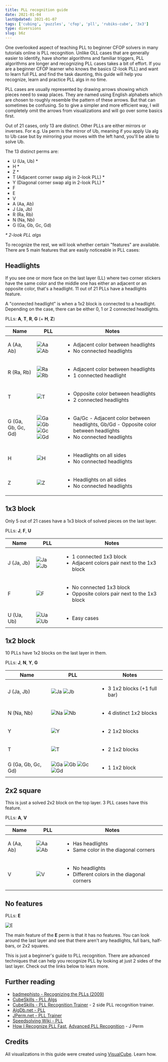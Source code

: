 ```yaml
---
title: PLL recognition guide
date: 2021-01-04
lastUpdated: 2021-01-07
tags: ['cubing', 'puzzles', 'cfop', 'pll', 'rubiks-cube', '3x3']
type: diversions
slug: b6z
---
```


One overlooked aspect of teaching PLL to beginner CFOP solvers in many tutorials online is PLL recognition. Unlike OLL cases that are generally easier to identify, have shorter algorithms and familiar triggers, PLL algorithms are longer and recognizing PLL cases takes a bit of effort. If you are a beginner CFOP learner who knows the basics (2-look PLL) and want to learn full PLL and find the task daunting, this guide will help you recognize, learn and practice PLL algs in no time.

PLL cases are usually represented by drawing arrows showing which pieces need to swap places. They are named using English alphabets which are chosen to roughly resemble the pattern of these arrows. But that can sometimes be confusing. So to give a simpler and more efficient way, I will completely omit the arrows from visualizations and will go over some basics first.

Out of 21 cases, only 13 are distinct. Other PLLs are either mirrors or inverses. For e.g. Ua perm is the mirror of Ub, meaning if you apply Ua alg to Ub case but by mirroring your moves with the left hand, you'll be able to solve Ub.

The 13 distinct perms are:

- U (Ua, Ub) \*
- H \*
- Z \*
- T (Adjacent corner swap alg in 2-look PLL) \*
- Y (Diagonal corner swap alg in 2-look PLL) \*
- F
- E
- V
- A (Aa, Ab)
- J (Ja, Jb)
- R (Ra, Rb)
- N (Na, Nb)
- G (Ga, Gb, Gc, Gd)

_\* 2-look PLL algs_

To recognize the rest, we will look whether certain "features" are available. There are 5 main features that are easily noticeable in PLL cases:

## Headlights

If you see one or more face on the last layer (LL) where two corner stickers have the same color and the middle one has either an adjacent or an opposite color, that's a headlight. 11 out of 21 PLLs have a headlights feature.

A "connected headlight" is when a 1x2 block is connected to a headlight. Depending on the case, there can be either 0, 1 or 2 connected headlights.

PLLs: **A**, **T**, **R**, **G** (+ **H**, **Z**)

| Name               | PLL                                                                                                                                                                                                                                                                                         | Notes                                                                                                                                  |
| ------------------ | ------------------------------------------------------------------------------------------------------------------------------------------------------------------------------------------------------------------------------------------------------------------------------------------- | -------------------------------------------------------------------------------------------------------------------------------------- |
| A (Aa, Ab)         | ![Aa](https://raw.githubusercontent.com/rsapkf/20/main/pll/svg/Aa.svg) ![Ab](https://raw.githubusercontent.com/rsapkf/20/main/pll/svg/Ab.svg)                                                                                                                                               | <ul><li>Adjacent color between headlights</li><li>No connected headlights</li></ul>                                                    |
| R (Ra, Rb)         | ![Ra](https://raw.githubusercontent.com/rsapkf/20/main/pll/svg/Ra.svg) ![Rb](https://raw.githubusercontent.com/rsapkf/20/main/pll/svg/Rb.svg)                                                                                                                                               | <ul><li>Adjacent color between headlights</li><li>1 connected headlight</li></ul>                                                      |
| T                  | ![T](https://raw.githubusercontent.com/rsapkf/20/main/pll/svg/T.svg)                                                                                                                                                                                                                        | <ul><li>Opposite color between headlights</li><li>2 connected headlights</li></ul>                                                     |
| G (Ga, Gb, Gc, Gd) | ![Ga](https://raw.githubusercontent.com/rsapkf/20/main/pll/svg/Ga.svg) ![Gb](https://raw.githubusercontent.com/rsapkf/20/main/pll/svg/Gb.svg) ![Gc](https://raw.githubusercontent.com/rsapkf/20/main/pll/svg/Gc.svg) ![Gd](https://raw.githubusercontent.com/rsapkf/20/main/pll/svg/Gd.svg) | <ul><li>Ga/Gc - Adjacent color between headlights, Gb/Gd - Opposite color between headlights</li><li>No connected headlights</li></ul> |
| H                  | ![H](https://raw.githubusercontent.com/rsapkf/20/main/pll/svg/H.svg)                                                                                                                                                                                                                        | <ul><li>Headlights on all sides</li><li>No connected headlights</li></ul>                                                              |
| Z                  | ![Z](https://raw.githubusercontent.com/rsapkf/20/main/pll/svg/Z.svg)                                                                                                                                                                                                                        | <ul><li>Headlights on all sides</li><li>No connected headlights</li></ul>                                                              |

## 1x3 block

Only 5 out of 21 cases have a 1x3 block of solved pieces on the last layer.

PLLs: **J**, **F**, **U**

| Name       | PLL                                                                                                                                           | Notes                                                                                       |
| ---------- | --------------------------------------------------------------------------------------------------------------------------------------------- | ------------------------------------------------------------------------------------------- |
| J (Ja, Jb) | ![Ja](https://raw.githubusercontent.com/rsapkf/20/main/pll/svg/Ja.svg) ![Jb](https://raw.githubusercontent.com/rsapkf/20/main/pll/svg/Jb.svg) | <ul><li>1 connected 1x3 block</li><li>Adjacent colors pair next to the 1x3 block</li></ul>  |
| F          | ![F](https://raw.githubusercontent.com/rsapkf/20/main/pll/svg/F.svg)                                                                          | <ul><li>No connected 1x3 block</li><li>Opposite colors pair next to the 1x3 block</li></ul> |
| U (Ua, Ub) | ![Ua](https://raw.githubusercontent.com/rsapkf/20/main/pll/svg/Ua.svg) ![Ub](https://raw.githubusercontent.com/rsapkf/20/main/pll/svg/Ub.svg) | <ul><li>Easy cases</li></ul>                                                                |

## 1x2 block

10 PLLs have 1x2 blocks on the last layer in them.

PLLs: **J**, **N**, **Y**, **G**

| Name               | PLL                                                                                                                                                                                                                                                                                         | Notes                                        |
| ------------------ | ------------------------------------------------------------------------------------------------------------------------------------------------------------------------------------------------------------------------------------------------------------------------------------------- | -------------------------------------------- |
| J (Ja, Jb)         | ![Ja](https://raw.githubusercontent.com/rsapkf/20/main/pll/svg/Ja.svg) ![Jb](https://raw.githubusercontent.com/rsapkf/20/main/pll/svg/Jb.svg)                                                                                                                                               | <ul><li>3 1x2 blocks (+1 full bar)</li></ul> |
| N (Na, Nb)         | ![Na](https://raw.githubusercontent.com/rsapkf/20/main/pll/svg/Na.svg) ![Nb](https://raw.githubusercontent.com/rsapkf/20/main/pll/svg/Nb.svg)                                                                                                                                               | <ul><li>4 distinct 1x2 blocks</li></ul>      |
| Y                  | ![Y](https://raw.githubusercontent.com/rsapkf/20/main/pll/svg/Y.svg)                                                                                                                                                                                                                        | <ul><li>2 1x2 blocks</li></ul>               |
| T                  | ![T](https://raw.githubusercontent.com/rsapkf/20/main/pll/svg/T.svg)                                                                                                                                                                                                                        | <ul><li>2 1x2 blocks</li></ul>               |
| G (Ga, Gb, Gc, Gd) | ![Ga](https://raw.githubusercontent.com/rsapkf/20/main/pll/svg/Ga.svg) ![Gb](https://raw.githubusercontent.com/rsapkf/20/main/pll/svg/Gb.svg) ![Gc](https://raw.githubusercontent.com/rsapkf/20/main/pll/svg/Gc.svg) ![Gd](https://raw.githubusercontent.com/rsapkf/20/main/pll/svg/Gd.svg) | <ul><li>1 1x2 block</li></ul>                |

## 2x2 square

This is just a solved 2x2 block on the top layer. 3 PLL cases have this feature.

PLLs: **A**, **V**

| Name       | PLL                                                                                                                                           | Notes                                                                            |
| ---------- | --------------------------------------------------------------------------------------------------------------------------------------------- | -------------------------------------------------------------------------------- |
| A (Aa, Ab) | ![Aa](https://raw.githubusercontent.com/rsapkf/20/main/pll/svg/Aa.svg) ![Ab](https://raw.githubusercontent.com/rsapkf/20/main/pll/svg/Ab.svg) | <ul><li>Has headlights</li><li>Same color in the diagonal corners</li></ul>      |
| V          | ![V](https://raw.githubusercontent.com/rsapkf/20/main/pll/svg/V.svg)                                                                          | <ul><li>No headlights</li><li>Different colors in the diagonal corners</li></ul> |

## No features

PLLs: **E**

![E](https://raw.githubusercontent.com/rsapkf/20/main/pll/svg/E.svg)

The main feature of the **E** perm is that it has no features. You can look around the last layer and see that there aren't any headlights, full bars, half-bars, or 2x2 squares.

This is just a beginner's guide to PLL recognition. There are advanced techniques that can help you recognize PLL by looking at just 2 sides of the last layer. Check out the links below to learn more.

## Further reading

- [badmephisto - Recognizing the PLLs (2009)](https://www.youtube.com/watch?v=qBYycb7hR4Y/)
- [CubeSkills - PLL Algs](https://www.cubeskills.com/uploads/pdf/tutorials/pll-algorithms.pdf)
- [CubeSkills - PLL Recognition Trainer](https://www.cubeskills.com/tools/pll-recognition-trainer) - 2 side PLL recognition trainer.
- [AlgDb.net - PLL](http://algdb.net/puzzle/333/pll/)
- [JPerm.net - PLL Trainer](http://jperm.net/algs/pll)
- [Speedsolving Wiki - PLL](https://www.speedsolving.com/wiki/index.php/PLL/)
- [How I Recognize PLL Fast](https://www.youtube.com/watch?v=sdz5EjWShCg), [Advanced PLL Recognition](https://www.youtube.com/watch?v=_gIAQm_B170) - J Perm

## Credits

All visualizations in this guide were created using [VisualCube](http://cube.rider.biz/visualcube.php). <Link to="/weblog/v2c/">Learn how</Link>.
